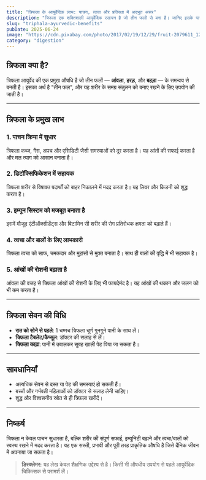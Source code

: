 ```yaml
---
title: "त्रिफला के आयुर्वेदिक लाभ: पाचन, त्वचा और प्रतिरक्षा में अद्भुत असर"
description: "त्रिफला एक शक्तिशाली आयुर्वेदिक रसायन है जो तीन फलों से बना है। जानिए इसके पाचन, त्वचा, डिटॉक्स और रोग प्रतिरोधक क्षमता पर प्रभाव।"
slug: "triphala-ayurvedic-benefits"
pubDate: 2025-06-24
image: "https://cdn.pixabay.com/photo/2017/02/19/12/29/fruit-2079611_1280.jpg"
category: "digestion"
---
```


## त्रिफला क्या है?

त्रिफला आयुर्वेद की एक प्रमुख औषधि है जो तीन फलों — **आंवला**, **हरड़**, और **बहड़ा** — के समन्वय से बनती है। इसका अर्थ है "तीन फल", और यह शरीर के समग्र संतुलन को बनाए रखने के लिए उपयोग की जाती है।

---

## त्रिफला के प्रमुख लाभ

### 1. पाचन क्रिया में सुधार

त्रिफला कब्ज, गैस, अपच और एसिडिटी जैसी समस्याओं को दूर करता है। यह आंतों की सफाई करता है और मल त्याग को आसान बनाता है।

### 2. डिटॉक्सिफिकेशन में सहायक

त्रिफला शरीर से विषाक्त पदार्थों को बाहर निकालने में मदद करता है। यह लिवर और किडनी को शुद्ध करता है।

### 3. इम्यून सिस्टम को मजबूत बनाता है

इसमें मौजूद एंटीऑक्सीडेंट्स और विटामिन सी शरीर की रोग प्रतिरोधक क्षमता को बढ़ाते हैं।

### 4. त्वचा और बालों के लिए लाभकारी

त्रिफला त्वचा को साफ, चमकदार और मुहांसों से मुक्त बनाता है। साथ ही बालों की वृद्धि में भी सहायक है।

### 5. आंखों की रोशनी बढ़ाता है

आंवला की वजह से त्रिफला आंखों की रोशनी के लिए भी फायदेमंद है। यह आंखों की थकान और जलन को भी कम करता है।

---

## त्रिफला सेवन की विधि

- **रात को सोने से पहले**: 1 चम्मच त्रिफला चूर्ण गुनगुने पानी के साथ लें।
- **त्रिफला टैबलेट/कैप्सूल**: डॉक्टर की सलाह से लें।
- **त्रिफला काढ़ा**: पानी में उबालकर सुबह खाली पेट पिया जा सकता है।

---

## सावधानियाँ

- अत्यधिक सेवन से दस्त या पेट की समस्याएं हो सकती हैं।
- बच्चों और गर्भवती महिलाओं को डॉक्टर से सलाह लेनी चाहिए।
- शुद्ध और विश्वसनीय स्रोत से ही त्रिफला खरीदें।

---

## निष्कर्ष

त्रिफला न केवल पाचन सुधारता है, बल्कि शरीर की संपूर्ण सफाई, इम्यूनिटी बढ़ाने और त्वचा/बालों को स्वस्थ रखने में मदद करता है। यह एक सस्ती, प्रभावी और पूरी तरह प्राकृतिक औषधि है जिसे दैनिक जीवन में अपनाया जा सकता है।

> **डिस्क्लेमर:** यह लेख केवल शैक्षणिक उद्देश्य से है। किसी भी औषधीय उपयोग से पहले आयुर्वेदिक चिकित्सक से परामर्श लें।
